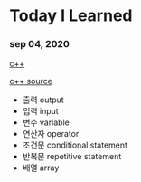 # Today I Learned



### sep 04, 2020

[c++](https://github.com/bongwon-suh/TIL/blob/master/c%2B%2B/20200904.md)

[c++ source](https://github.com/bongwon-suh/TIL/tree/master/c%2B%2B/20200904)

- 출력 output
- 입력 input
- 변수 variable
- 연산자 operator
- 조건문 conditional statement
- 반복문 repetitive statement
- 배열 array